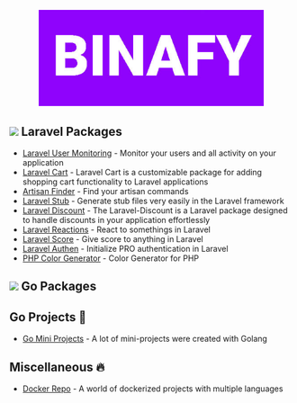 <p align="center">
    <a href="https://binafy.org" target="_blank">
        <img src="https://github.com/binafy/.github/blob/main/images/binafy.jpg?raw=true" width="400">
    </a>
</p>

## <img src="https://avatars.githubusercontent.com/u/958072?s=200&v=4" width="25"> Laravel Packages 

- [Laravel User Monitoring](https://github.com/binafy/laravel-user-monitoring) - Monitor your users and all activity on your application
- [Laravel Cart](https://github.com/binafy/laravel-cart) - Laravel Cart is a customizable package for adding shopping cart functionality to Laravel applications
- [Artisan Finder](https://github.com/binafy/artisan-finder) - Find your artisan commands
- [Laravel Stub](https://github.com/binafy/laravel-stub) - Generate stub files very easily in the Laravel framework
- [Laravel Discount](https://github.com/binafy/laravel-discount) - The Laravel-Discount is a Laravel package designed to handle discounts in your application effortlessly
- [Laravel Reactions](https://github.com/binafy/laravel-reactions) - React to somethings in Laravel
- [Laravel Score](https://github.com/binafy/laravel-score) - Give score to anything in Laravel
- [Laravel Authen](https://github.com/binafy/laravel-authen) - Initialize PRO authentication in Laravel
- [PHP Color Generator](https://github.com/binafy/php-color-generator) - Color Generator for PHP

## <img src="https://avatars.githubusercontent.com/u/4314092?s=200&v=4" width="25"> Go Packages 

## Go Projects 💙

- [Go Mini Projects](https://github.com/binafy/go-mini-projects) - A lot of mini-projects were created with Golang

## Miscellaneous 🔥

- [Docker Repo](https://github.com/binafy/docker-repo) - A world of dockerized projects with multiple languages
